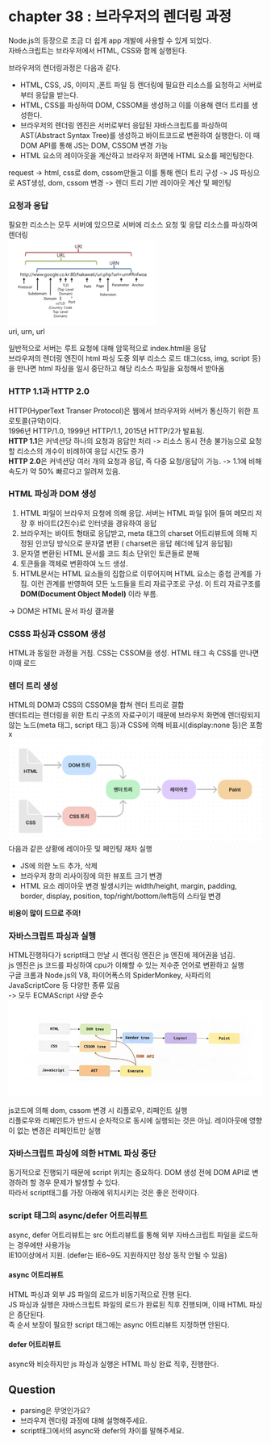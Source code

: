 # chapter 38 : 브라우저의 렌더링 과정
Node.js의 등장으로 조금 더 쉽게 app 개발에 사용할 수 있게 되었다.  
자바스크립트는 브라우저에서 HTML, CSS와 함께 실행된다.

브라우저의 렌더링과정은 다음과 같다.
- HTML, CSS, JS, 이미지 ,폰트 파일 등 렌더링에 필요한 리소스를 요청하고 서버로부터 응답을 받는다.
- HTML, CSS를 파싱하여 DOM, CSSOM을 생성하고 이를 이용해 렌더 트리를 생성한다.
- 브라우저의 렌더링 엔진은 서버로부터 응답된 자바스크립트를 파싱하여 AST(Abstract Syntax Tree)를 생성하고 바이트코드로 변환하여 실행한다. 이 때 DOM API를 통해 JS는 DOM, CSSOM 변경 가능
- HTML  요소의 레이아웃을 계산하고 브라우저 화면에 HTML 요소를 페인팅한다.  

request -> html, css로 dom, cssom만들고 이를 통해 렌더 트리 구성 -> JS 파싱으로 AST생성, dom, cssom 변경 -> 렌더 트리 기반 레이아웃 계산 및 페인팅

### 요청과 응답
필요한 리소스는 모두 서버에 있으므로 서버에 리소스 요청 및 응답 리소스를 파싱하여 렌더링  
![uriurl](./images/uriurl.png)  
uri, urn, url

일반적으로 서버는 루트 요청에 대해 암묵적으로 index.html을 응답   
브라우저의 렌더링 엔진이 html 파싱 도중 외부 리소스 로드 태그(css, img, script 등)을 만나면 html 파싱을 일시 중단하고 해당 리소스 파일을 요청해서 받아옴

### HTTP 1.1과 HTTP 2.0
HTTP(HyperText Transer Protocol)은 웹에서 브라우저와 서버가 통신하기 위한 프로토콜(규약)이다.  
1996년 HTTP/1.0, 1999년 HTTP/1.1, 2015년 HTTP/2가 발표됨.  
**HTTP 1.1**은 커넥션당 하나의 요청과 응답만 처리 -> 리소스 동시 전송 불가능으로 요청할 리소스의 개수이 비례하여 응답 시간도 증가  
**HTTP 2.0**은 커넥션당 여러 개의 요청과 응답, 즉 다중 요청/응답이 가능. -> 1.1에 비해 속도가 약 50% 빠르다고 알려져 있음.

### HTML 파싱과 DOM 생성
1. HTML 파일이 브라우저 요청에 의해 응답. 서버는 HTML 파일 읽어 들여 메모리 저장 후 바이트(2진수)로 인터넷을 경유하여 응답
2. 브라우저는 바이트 형태로 응답받고, meta 태그의 charset 어트리뷰트에 의해 지정된 인코딩 방식으로 문자열 변환 ( charset은 응답 헤더에 담겨 응답됨)
3. 문자열 변환된 HTML 문서를 코드 최소 단위인 토큰들로 분해
4. 토큰들을 객체로 변환하여 노드 생성. 
5. HTML문서는 HTML 요소들의 집합으로 이루어지며 HTML 요소는 중첩 관계를 가짐. 이런 관계를 반영하여 모든 노드들을 트리 자료구조로 구성. 이 트리 자료구조를 **DOM(Document Object Model)** 이라 부름.

-> DOM은 HTML 문서 파싱 결과물

### CSSS 파싱과 CSSOM 생성
HTML과 동일한 과정을 거침. CSS는 CSSOM을 생성. HTML 태그 속 CSS를 만나면 이때 로드

### 렌더 트리 생성
HTML의 DOM과 CSS의 CSSOM을 합쳐 렌더 트리로 결합  
렌더트리는 렌더링을 위한 트리 구조의 자료구이기 때문에 브라우저 화면에 렌더링되지 않는 노드(meta 태그, script 태그 등)과 CSS에 의해 비표시(display:none 등)은 포함 x  
![renderTree](./images/renderTree.png)  
다음과 같은 상황에 레이아웃 및 페인팅 재차 실행  
- JS에 의한 노드 추가, 삭제
- 브라우저 창의 리사이징에 의한 뷰포트 크기 변경
- HTML 요소 레이아웃 변경 발생시키는 width/height, margin, padding, border, display, position, top/right/bottom/left등의 스타일 변경  

**비용이 많이 드므로 주의!**
### 자바스크립트 파싱과 실행
HTML진행하다가 script태그 만날 시 렌더링 엔진은 js 엔진에 제어권을 넘김.  
js 엔진은 js 코드를 파싱하여 cpu가 이해할 수 있는 저수준 언어로 변환하고 실행  
구글 크롬과 Node.js의 V8, 파이어폭스의 SpiderMonkey, 사파리의 JavaScriptCore 등 다양한 종류 있음   
-> 모두 ECMAScript 사양 준수  
![domApi에 의한 리플로우,리페인트](./images/domApi.png)  

js코드에 의해 dom, cssom 변경 시 리플로우, 리페인트 실행  
리플로우와 리페인트가 반드시 순차적으로 동시에 실행되는 것은 아님. 레이아웃에 영향이 없는 변경은 리페인트만 실행

### 자바스크립트 파싱에 의한 HTML 파싱 중단
동기적으로 진행되기 때문에 script 위치는 중요하다. DOM 생성 전에 DOM API로 변경하려 할 경우 문제가 발생할 수 있다.  
따라서 script태그를 가장 아래에 위치시키는 것은 좋은 전략이다.

### script 태그의 async/defer 어트리뷰트
async, defer 어트리뷰트는 src 어트리뷰트를 통해 외부 자바스크립트 파일을 로드하는 경우에만 사용가능  
IE10이상에서 지원. (defer는 IE6~9도 지원하지만 정상 동작 안될 수 있음)
#### async 어트리뷰트  
HTML 파싱과 외부 JS 파일의 로드가 비동기적으로 진행 된다.  
JS 파싱과 실행은 자바스크립트 파일의 로드가 완료된 직후 진행되며, 이때 HTML 파싱은 중단된다.   
즉 순서 보장이 필요한 script 태그에는 async 어트리뷰트 지정하면 안된다.
#### defer 어트리뷰트
async와 비슷하지만 js 파싱과 실행은 HTML 파싱 완료 직후, 진행한다. 


## Question
* parsing은 무엇인가요?
* 브라우저 렌더링 과정에 대해 설명해주세요.
* script태그에서의 async와 defer의 차이를 말해주세요.
